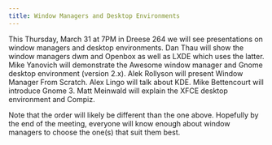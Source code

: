 ```yaml
---
title: Window Managers and Desktop Environments
---
```

This Thursday, March 31 at 7PM in Dreese 264 we will see presentations on window managers and desktop environments. Dan Thau will show the window managers dwm and Openbox as well as LXDE which uses the latter. Mike Yanovich will demonstrate the Awesome window manager and Gnome desktop environment (version 2.x). Alek Rollyson will present Window Manager From Scratch. Alex Lingo will talk about KDE. Mike Bettencourt will introduce Gnome 3. Matt Meinwald will explain the XFCE desktop environment and Compiz.

Note that the order will likely be different than the one above. Hopefully by the end of the meeting, everyone will know enough about window managers to choose the one(s) that suit them best.
